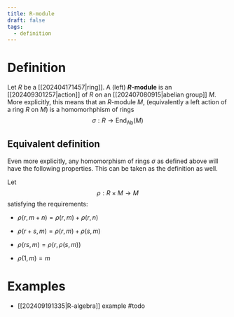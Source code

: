 ```yaml
---
title: R-module
draft: false
tags:
  - definition
---
```

# Definition
Let $R$ be a [[202404171457|ring]]. 
A (left) **$R$-module** is an [[202409301257|action]] of $R$ on an [[202407080915|abelian group]] $M$. 
More explicitly, this means that an $R$-module $M$, (equivalently a left action of a ring $R$ on $M$) is a homomorhphism of rings 
$$
\sigma:R \longrightarrow \text{End}_{\text{Ab}}(M)
$$

## Equivalent definition
Even more explicitly, any homomorphism of rings $\sigma$ as defined above will have the following properties. 
This can be taken as the definition as well.

Let 
$$
\rho:R \times M \longrightarrow M
$$
satisfying the requirements:
- $\rho(r, m+n)= \rho(r,m) + \rho(r,n)$

- $\rho(r + s,m) = \rho(r, m) + \rho(s,m)$ 

- $\rho(rs,m) = \rho(r, \rho(s,m))$ 

- $\rho(1,m) = m$ 
# Examples
- [[202409191335|R-algebra]] example #todo  
